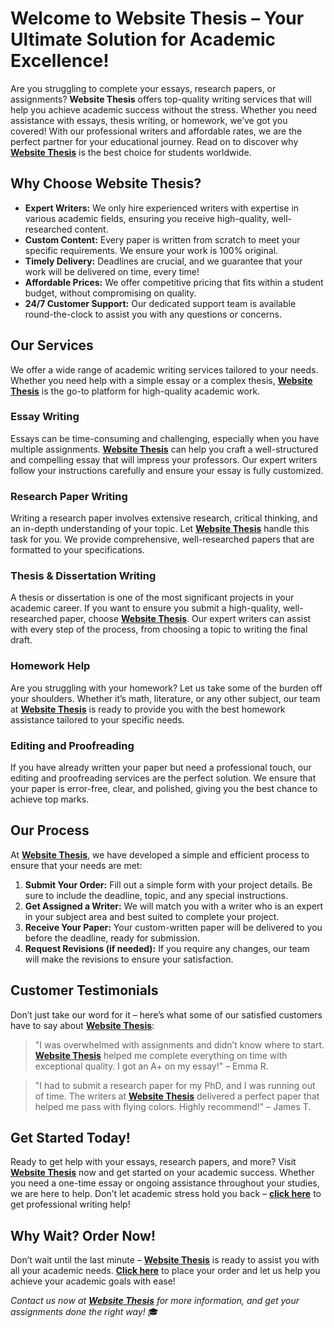# Welcome to Website Thesis – Your Ultimate Solution for Academic Excellence!

Are you struggling to complete your essays, research papers, or assignments? **Website Thesis** offers top-quality writing services that will help you achieve academic success without the stress. Whether you need assistance with essays, thesis writing, or homework, we’ve got you covered! With our professional writers and affordable rates, we are the perfect partner for your educational journey. Read on to discover why [**Website Thesis**](https://tinyurl.com/topessay?keyword=website+thesis) is the best choice for students worldwide.

## Why Choose Website Thesis?

- **Expert Writers:** We only hire experienced writers with expertise in various academic fields, ensuring you receive high-quality, well-researched content.
- **Custom Content:** Every paper is written from scratch to meet your specific requirements. We ensure your work is 100% original.
- **Timely Delivery:** Deadlines are crucial, and we guarantee that your work will be delivered on time, every time!
- **Affordable Prices:** We offer competitive pricing that fits within a student budget, without compromising on quality.
- **24/7 Customer Support:** Our dedicated support team is available round-the-clock to assist you with any questions or concerns.

## Our Services

We offer a wide range of academic writing services tailored to your needs. Whether you need help with a simple essay or a complex thesis, [**Website Thesis**](https://tinyurl.com/topessay?keyword=website+thesis) is the go-to platform for high-quality academic work.

### Essay Writing

Essays can be time-consuming and challenging, especially when you have multiple assignments. [**Website Thesis**](https://tinyurl.com/topessay?keyword=website+thesis) can help you craft a well-structured and compelling essay that will impress your professors. Our expert writers follow your instructions carefully and ensure your essay is fully customized.

### Research Paper Writing

Writing a research paper involves extensive research, critical thinking, and an in-depth understanding of your topic. Let [**Website Thesis**](https://tinyurl.com/topessay?keyword=website+thesis) handle this task for you. We provide comprehensive, well-researched papers that are formatted to your specifications.

### Thesis & Dissertation Writing

A thesis or dissertation is one of the most significant projects in your academic career. If you want to ensure you submit a high-quality, well-researched paper, choose [**Website Thesis**](https://tinyurl.com/topessay?keyword=website+thesis). Our expert writers can assist with every step of the process, from choosing a topic to writing the final draft.

### Homework Help

Are you struggling with your homework? Let us take some of the burden off your shoulders. Whether it’s math, literature, or any other subject, our team at [**Website Thesis**](https://tinyurl.com/topessay?keyword=website+thesis) is ready to provide you with the best homework assistance tailored to your specific needs.

### Editing and Proofreading

If you have already written your paper but need a professional touch, our editing and proofreading services are the perfect solution. We ensure that your paper is error-free, clear, and polished, giving you the best chance to achieve top marks.

## Our Process

At [**Website Thesis**](https://tinyurl.com/topessay?keyword=website+thesis), we have developed a simple and efficient process to ensure that your needs are met:

1. **Submit Your Order:** Fill out a simple form with your project details. Be sure to include the deadline, topic, and any special instructions.
2. **Get Assigned a Writer:** We will match you with a writer who is an expert in your subject area and best suited to complete your project.
3. **Receive Your Paper:** Your custom-written paper will be delivered to you before the deadline, ready for submission.
4. **Request Revisions (if needed):** If you require any changes, our team will make the revisions to ensure your satisfaction.

## Customer Testimonials

Don’t just take our word for it – here’s what some of our satisfied customers have to say about [**Website Thesis**](https://tinyurl.com/topessay?keyword=website+thesis):

> "I was overwhelmed with assignments and didn’t know where to start. [**Website Thesis**](https://tinyurl.com/topessay?keyword=website+thesis) helped me complete everything on time with exceptional quality. I got an A+ on my essay!" – Emma R.

> "I had to submit a research paper for my PhD, and I was running out of time. The writers at [**Website Thesis**](https://tinyurl.com/topessay?keyword=website+thesis) delivered a perfect paper that helped me pass with flying colors. Highly recommend!" – James T.

## Get Started Today!

Ready to get help with your essays, research papers, and more? Visit [**Website Thesis**](https://tinyurl.com/topessay?keyword=website+thesis) now and get started on your academic success. Whether you need a one-time essay or ongoing assistance throughout your studies, we are here to help. Don’t let academic stress hold you back – [**click here**](https://tinyurl.com/topessay?keyword=website+thesis) to get professional writing help!

## Why Wait? Order Now!

Don’t wait until the last minute – [**Website Thesis**](https://tinyurl.com/topessay?keyword=website+thesis) is ready to assist you with all your academic needs. [**Click here**](https://tinyurl.com/topessay?keyword=website+thesis) to place your order and let us help you achieve your academic goals with ease!

_Contact us now at [**Website Thesis**](https://tinyurl.com/topessay?keyword=website+thesis) for more information, and get your assignments done the right way!_ 🎓

